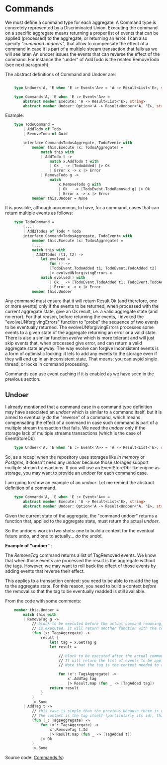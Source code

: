 # Commands

We must define a command type for each aggregate.
A Command type is concretely represented by a Discriminated Union. Executing the command on a specific aggregate means returning a proper list of events that can be applied (processed) to the aggregate, or returning an error.
I can also specify _"command undoers"_, that allow to compensate the effect of a command in case it is part of a multiple stream transaction that fails as we will see later. An undoer issues the events that can reverse the effect of the command.
For instance the "under" of AddTodo is the related RemoveTodo (see next paragraph).

The abstract definitions of Command and Undoer  are:

```FSharp

    type Undoer<'A, 'E when 'E :> Event<'A>> = 'A -> Result<List<'E>, string>

    type Command<'A, 'E when 'E :> Event<'A>> =
        abstract member Execute: 'A -> Result<List<'E>, string>
        abstract member Undoer: Option<'A -> Result<Undoer<'A, 'E>, string>>

```

Example:

```FSharp
    type TodoCommand =
        | AddTodo of Todo
        | RemoveTodo of Guid

        interface Command<TodosAggregate, TodoEvent> with
            member this.Execute (x: TodosAggregate) =
                match this with
                | AddTodo t -> 
                    match x.AddTodo t with
                    | Ok _ -> [TodoAdded] |> Ok
                    | Error x -> x |> Error
                | RemoveTodo g ->
                    match
                        x.RemoveTodo g with
                        | Ok _ -> [TodoEvent.TodoRemoved g] |> Ok
                        | Error x -> x |> Error
            member this.Undoer = None
```

It is possible, although uncommon, to have, for a command, cases that can return multiple events as follows:

```FSharp
    type TodoCommand =
        [...]
        | Add2Todos of Todo * Todo
        interface Command<TodosAggregate, TodoEvent> with
            member this.Execute (x: TodosAggregate) =
            [...]
            match this with
            | Add2Todos (t1, t2) -> 
                let evolved =
                    fun () ->
                    [TodoEvent.TodoAdded t1; TodoEvent.TodoAdded t2]
                    |> evolveUNforgivingErrors x
                match evolved() with
                    | Ok _ -> [TodoEvent.TodoAdded t1; TodoEvent.TodoAdded t2] |> Ok
                    | Error x -> x |> Error
            member this.Undoer

```
Any command must ensure that it will return Result.Ok (and therefore, one or more events) only if the events to be returned, when processed with the current aggregate state, give an Ok result, i.e. a valid aggregate state (and no error). 
For that reason, before returning the events, I invoked the "evolveUNforgivingErrors" function to "probe" the sequence of two events to be eventually returned. 
The evolveUNforgivingErrors processes some events to a given state of the aggregate returning an error or a valid state.
There is also a similar function _evolve_ which is more tolerant and will just skip events that, when processed give error, and can return a valid aggregate state anyway. 
The way evolve can forgive inconsistent events is a form of optimistic locking: it lets to add any events to the storage even if they will end up in an inconsistent state. That means: you can avoid single thread, or locks in command processing.

Commands can use event caching if it is enabled as we have seen in the previous section.

## Undoer

I already mentioned that a command case in a command type definition may have associated an _undoer_ which is similar to a command itself, but it is aimed to eventually do the "reverse" of a command, which means compensating the effect of a command in case such command is part of a multiple stream transaction that fails. We need the _undoer_ only if the storage lack of multiple streams transactions (which is the case of EventStoreDb)

```FSharp
    type Undoer<'A, 'E when 'E :> Event<'A>> = 'A -> Result<List<'E>, string>
```

So, as a recap: when the repository uses storages like _in memory_ or _Postgres_, it doesn't need any _undoer_ because those storages support multiple stream transactions.
If you will use an EventStoreDb-like engine as storage, you may want to provide an _undoer_ for each command case.

I am going to show an example of an _undoer_. Let me remind the abstract definition of a command.

```FSharp
    type Command<'A, 'E when 'E :> Event<'A>> =
        abstract member Execute: 'A -> Result<List<'E>, string>
        abstract member Undoer: Option<'A -> Result<Undoer<'A, 'E>, string>>
```


Given the current state of the aggregate, the "command undoer" returns a function that, applied to the aggregate state, must return the actual _undoer_.

So the undoers work in two shots: one to build a context for the eventual future undo, and one to actually... _do_ the _undo!_. 

__Example of "undoer"__ :

The _RemoveTag_ command returns a list of TagRemoved events. We know that when those events are processed the result is the aggregate without the tags.
However, we may want to roll back the effect of those events by adding events that reverse their effect.

This applies to a transaction context: you need to be able to re-add the tag to the aggregate state. For this reason, you need to build a context _before_ the removal so that the tag to be eventually readded is still available.

From the code with some comments:

```Fsharp
    member this.Undoer = 
        match this with
        | RemoveTag g -> 
            // block to be executed before the actual command removing tag 
            // is executed. It will return another function with the context needed (the tag itself)
            (fun (x: TagsAggregate) ->
                result {
                    let! tag = x.GetTag g
                    let result =

                        // block to be executed after the actual command removing tag is executed.  
                        // It will return the list of events to be applied to the aggregate state to compensate the effect of the command. 
                        // Note that the tag is the context needed to readd the tag to the aggregate state.

                        fun (x': TagsAggregate) ->
                            x'.AddTag tag 
                            |> Result.map (fun _ -> [TagAdded tag])
                    return result
                }
            )
            |> Some
        | AddTag t ->
            // this case is simple than the previous because there is no need to retrieve anything from the context before the command is executed. 
            // The context is the tag itself (particularly its id), that can't be lost during the transaction.
            (fun (_: TagsAggregate) ->
                fun (x': TagsAggregate) ->
                    x'.RemoveTag t.Id 
                    |> Result.map (fun _ -> [TagAdded t])
                |> Ok
            )
            |> Some

```


Source code: [Commands.fs](https://github.com/tonyx/Sharpino/blob/main/Sharpino.Sample/aggregates/Todos/Commands.fs))


